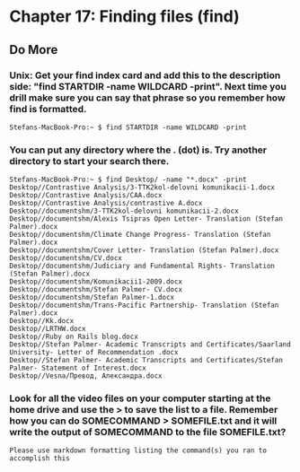 
# Chapter 17: Finding files (find)

## Do More

### Unix: Get your find index card and add this to the description side: "find STARTDIR -name WILDCARD -print". Next time you drill make sure you can say that phrase so you remember how find is formatted.

    Stefans-MacBook-Pro:~ $ find STARTDIR -name WILDCARD -print

### You can put any directory where the . (dot) is. Try another directory to start your search there.

    Stefans-MacBook-Pro:~ $ find Desktop/ -name "*.docx" -print
    Desktop//Contrastive Analysis/3-TTK2kol-delovni komunikacii-1.docx
    Desktop//Contrastive Analysis/CAA.docx
    Desktop//Contrastive Analysis/contrastive A.docx
    Desktop//documentshm/3-TTK2kol-delovni komunikacii-2.docx
    Desktop//documentshm/Alexis Tsipras Open Letter- Translation (Stefan Palmer).docx
    Desktop//documentshm/Climate Change Progress- Translation (Stefan Palmer).docx
    Desktop//documentshm/Cover Letter- Translation (Stefan Palmer).docx
    Desktop//documentshm/CV.docx
    Desktop//documentshm/Judiciary and Fundamental Rights- Translation (Stefan Palmer).docx
    Desktop//documentshm/Komunikacii1-2009.docx
    Desktop//documentshm/Stefan Palmer- CV.docx
    Desktop//documentshm/Stefan Palmer-1.docx
    Desktop//documentshm/Trans-Pacific Partnership- Translation (Stefan Palmer).docx
    Desktop//Kk.docx
    Desktop//LRTHW.docx
    Desktop//Ruby on Rails blog.docx
    Desktop//Stefan Palmer- Academic Transcripts and Certificates/Saarland University- Letter of Recommendation .docx
    Desktop//Stefan Palmer- Academic Transcripts and Certificates/Stefan Palmer- Statement of Interest.docx
    Desktop//Vesna/Превод, Александра.docx

### Look for all the video files on your computer starting at the home drive and use the > to save the list to a file. Remember how you can do SOMECOMMAND > SOMEFILE.txt and it will write the output of SOMECOMMAND to the file SOMEFILE.txt?

    Please use markdown formatting listing the command(s) you ran to accomplish this
    
